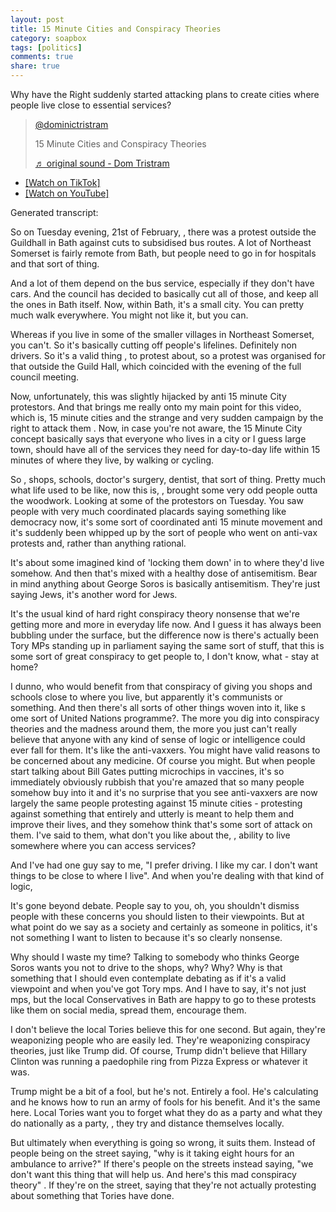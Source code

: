 ```yaml
---
layout: post
title: 15 Minute Cities and Conspiracy Theories
category: soapbox
tags: [politics]
comments: true
share: true
---
```


Why have the Right suddenly started attacking plans to create cities where people live close to essential services?

<blockquote class="tiktok-embed" cite="https://www.tiktok.com/@dominictristram/video/7203361531470286086" data-video-id="7203361531470286086" style="max-width: 605px;min-width: 325px;" > <section> <a target="_blank" title="@dominictristram" href="https://www.tiktok.com/@dominictristram?refer=embed">@dominictristram</a> <p>15 Minute Cities and Conspiracy Theories</p> <a target="_blank" title="♬ original sound - Dom Tristram" href="https://www.tiktok.com/music/original-sound-7203361583496448773?refer=embed">♬ original sound - Dom Tristram</a> </section> </blockquote> <script async src="https://www.tiktok.com/embed.js"></script>

<ul>
<li><a href="https://www.tiktok.com/@dominictristram/video/7203361531470286086">[Watch on TikTok]</a></li>
<li><a href="https://youtu.be/mWp19NZuST8/">[Watch on YouTube]</a></li>
</ul>


Generated transcript:

So on Tuesday evening,  21st of February, , there was a protest outside the Guildhall in Bath against cuts to subsidised bus routes. A lot of Northeast Somerset is fairly remote from Bath, but people need to go in for hospitals and that sort of thing.

And a lot of them depend on the bus service, especially if they don't have cars. And the council has decided to basically cut all of those,  and keep all the ones in Bath itself. Now, within Bath, it's a small city. You can pretty much walk everywhere. You might not like it, but you can.

Whereas if you live in some of the smaller villages in Northeast Somerset, you can't. So it's basically cutting off people's lifelines.  Definitely non drivers. So it's a valid thing , to protest about, so a protest was organised for that outside the Guild Hall, which coincided with the evening of the full council meeting.

Now, unfortunately, this was slightly hijacked by  anti 15 minute City protestors. And that brings me really onto my main point for this video, which is, 15 minute cities and the strange and very sudden campaign  by the right to attack them . Now, in case you're not aware, the 15 Minute City concept basically says that everyone who lives in a city or I guess large town, should have all of the services they need for day-to-day life within 15 minutes of where they live, by walking or cycling.

So , shops, schools, doctor's surgery, dentist, that sort of thing. Pretty much what life used to be like,  now this is, , brought some very odd people outta the woodwork. Looking at some of the protestors on Tuesday. You saw people with very much coordinated placards saying something like democracy now,  it's some sort of coordinated anti 15 minute movement and it's suddenly been whipped up by the sort of people who went on anti-vax protests and, rather than anything rational.

It's about some imagined kind of 'locking them down' in to where they'd live somehow. And then that's mixed with a healthy dose of antisemitism.  Bear in mind anything about George Soros is basically antisemitism. They're just saying Jews, it's another word for Jews.

It's the usual kind of hard right conspiracy theory nonsense that we're getting more and more in everyday life now. And I guess it has always been bubbling under the surface, but the difference now is there's actually been Tory MPs standing up in parliament saying the same sort of stuff, that this is some sort of great conspiracy to get people to, I don't know, what - stay at home?

I dunno, who would benefit from that conspiracy of giving you shops and schools close to where you live, but apparently it's communists or something.  And then there's all sorts of other things woven into it, like s ome sort of United Nations programme?.  The more you dig into conspiracy theories and the madness around them, the more you just can't really believe that anyone with any kind of sense of logic or intelligence could ever fall for them. It's like the anti-vaxxers. You might have  valid reasons to be concerned about any medicine. Of course you might. But when people start talking about Bill Gates putting microchips in vaccines,  it's so immediately obviously rubbish that you're amazed that so many people somehow buy into it and it's no surprise that you see anti-vaxxers are now largely the same people protesting against 15 minute cities - protesting against something that entirely and utterly is meant to help them and improve their lives, and they somehow think that's some sort of attack on them.   I've said to them, what don't you like about the, , ability to live somewhere where you can access services?

And I've had one guy say to me, "I prefer driving. I like my car. I don't want things to be close to where I live". And when you're dealing with that kind of logic,

It's gone beyond debate. People say to you, oh, you shouldn't dismiss people with these concerns you should listen to their viewpoints. But at what point do we say as a society and certainly as someone in politics,  it's not something I want to listen to because it's so clearly nonsense.

Why should I waste my time? Talking to somebody who thinks George Soros wants you not to drive to the shops, why? Why? Why is that something that I should even contemplate debating as if it's a valid viewpoint and when you've got Tory mps. And I have to say, it's not just mps, but the local Conservatives in Bath are happy to go to these protests like them on social media, spread them, encourage them.

 I don't believe the local Tories believe this for one second. But again, they're weaponizing people who are easily led. They're weaponizing conspiracy theories, just like Trump did. Of course, Trump didn't believe that Hillary Clinton was  running a paedophile ring from Pizza Express or whatever it was.

Trump might be a bit of a fool, but he's not. Entirely a fool. He's calculating and he knows how to run an army of fools for his benefit. And it's the same here. Local Tories want you to forget what they do as a party and what they do nationally as a party, , they try and distance themselves locally.

But ultimately when everything is going so wrong, it suits them. Instead of people being on the street saying, "why is it taking eight hours for an ambulance to arrive?" If there's people on the streets instead saying, "we don't want this thing that will help us. And here's this mad conspiracy theory" . If they're on the street, saying that they're not actually protesting about something that Tories have done.


